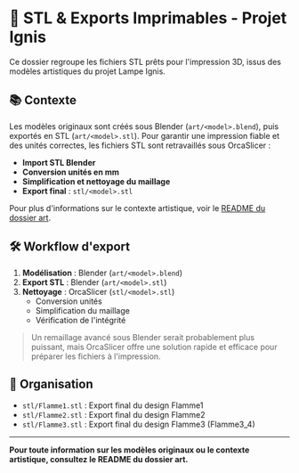 # 🧊 STL & Exports Imprimables - Projet Ignis

Ce dossier regroupe les fichiers STL prêts pour l'impression 3D, issus des modèles artistiques du projet Lampe Ignis.

## 📚 Contexte

Les modèles originaux sont créés sous Blender (`art/<model>.blend`), puis exportés en STL (`art/<model>.stl`). Pour garantir une impression fiable et des unités correctes, les fichiers STL sont retravaillés sous OrcaSlicer :

- **Import STL Blender**
- **Conversion unités en mm**
- **Simplification et nettoyage du maillage**
- **Export final** : `stl/<model>.stl`

Pour plus d'informations sur le contexte artistique, voir le [README du dossier art](../art/README.md).

## 🛠️ Workflow d'export

1. **Modélisation** : Blender (`art/<model>.blend`)
2. **Export STL** : Blender (`art/<model>.stl`)
3. **Nettoyage** : OrcaSlicer (`stl/<model>.stl`)
   - Conversion unités
   - Simplification du maillage
   - Vérification de l'intégrité

> Un remaillage avancé sous Blender serait probablement plus puissant, mais OrcaSlicer offre une solution rapide et efficace pour préparer les fichiers à l'impression.

## 📁 Organisation

- `stl/Flamme1.stl` : Export final du design Flamme1
- `stl/Flamme2.stl` : Export final du design Flamme2
- `stl/Flamme3.stl` : Export final du design Flamme3 (Flamme3_4)

---

**Pour toute information sur les modèles originaux ou le contexte artistique, consultez le README du dossier art.**
